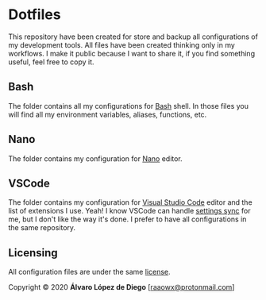 # Dotfiles

This repository have been created for store and backup all configurations of my development tools. All files have been created thinking only in my workflows. I make it public because I want to share it, if you find something useful, feel free to copy it.  

## Bash

The folder contains all my configurations for [Bash](https://www.gnu.org/software/bash/) shell. In those files you will find all my environment variables, aliases, functions, etc.  

## Nano

The folder contains my configuration for [Nano](https://www.nano-editor.org/) editor.  

## VSCode

The folder contains my configuration for [Visual Studio Code](https://code.visualstudio.com) editor and the list of extensions I use. Yeah! I know VSCode can handle [settings sync](https://code.visualstudio.com/docs/editor/settings-sync) for me, but I don't like the way it's done. I prefer to have all configurations in the same repository.  

## Licensing

All configuration files are under the same [license](./LICENSE.txt).  

Copyright © 2020 **Álvaro López de Diego** [raaowx@protonmail.com]
